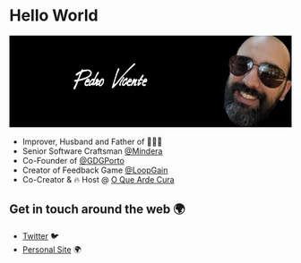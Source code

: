 # Hello World

![Pedro Vicente](https://github.com/neteinstein/neteinstein/raw/master/github-header.png)


- Improver, Husband and Father of 🧓🧒👶
- Senior Software Craftsman [@Mindera](https://www.mindera.com)
- Co-Founder of [@GDGPorto](https://gdgporto.xyz/)
- Creator of Feedback Game [@LoopGain](http://www.loopgain.org)
- Co-Creator & 🔥 Host @ [O Que Arde Cura](https://www.facebook.com/oqueardecura/)


## Get in touch around the web 🌍

- [Twitter](https://twitter.com/neteinstein) 🐦
- [Personal Site](https://about.me/neteinstein) 🌍
